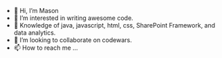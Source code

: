 - 👋 Hi, I’m Mason
- 👀 I’m interested in writing awesome code.
- 🌱 Knowledge of java, javascript, html, css, SharePoint Framework, and data analytics.
- 💞️ I’m looking to collaborate on codewars.
- 📫 How to reach me ...

<!---
tuffMade/tuffMade is a ✨ special ✨ repository because its `README.md` (this file) appears on your GitHub profile.
You can click the Preview link to take a look at your changes.
--->
